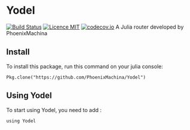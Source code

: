# Yodel
[![Build Status](https://travis-ci.org/PhoenixMachina/Yodel.svg?branch=master)](https://travis-ci.org/PhoenixMachina/Yodel)
[![Licence MIT](https://img.shields.io/badge/license-MIT-blue.svg)](https://opensource.org/licenses/MIT)
[![codecov.io](https://codecov.io/github/PhoenixMachina/Yodel/coverage.svg?branch=master)](https://codecov.io/github/PhoenixMachina/Yodel?branch=master)
A Julia router developed by PhoenixMachina

## Install
To install this package, run this command on your julia console:
```
Pkg.clone("https://github.com/PhoenixMachina/Yodel")
```

## Using Yodel
To start using Yodel, you need to add :
```
using Yodel
```
